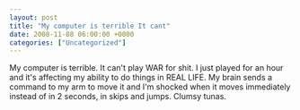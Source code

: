 ```yaml
---
layout: post
title: "My computer is terrible It cant"
date: 2008-11-08 06:00:00 +0000
categories: ["Uncategorized"]
---
```


My computer is terrible. It can't play WAR for shit. I just played for an hour and it's affecting my ability to do things in REAL LIFE. My brain sends a command to my arm to move it and I'm shocked when it moves immediately instead of in 2 seconds, in skips and jumps. Clumsy tunas.